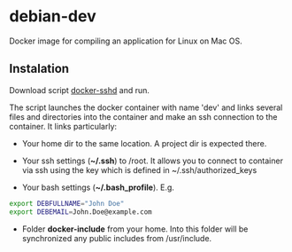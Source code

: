# debian-dev

Docker image for compiling an application for Linux on Mac OS.


## Instalation
Download script [docker-sshd](https://raw.githubusercontent.com/fboranek/debian-dev/master/bin/docker-sshd) and run.

The script launches the docker container with name 'dev' and links several files and directories into the container and make an ssh connection to the container. It links particularly:

- Your home dir to the same location. A project dir is expected there.

- Your ssh settings (**~/.ssh**) to /root. It allows you to connect to container via ssh using the key which is defined in ~/.ssh/authorized_keys

- Your bash settings (**~/.bash_profile**). E.g.
```bash
export DEBFULLNAME="John Doe"
export DEBEMAIL=John.Doe@example.com
```

- Folder **docker-include** from your home. Into this folder will be synchronized any public includes from /usr/include.

